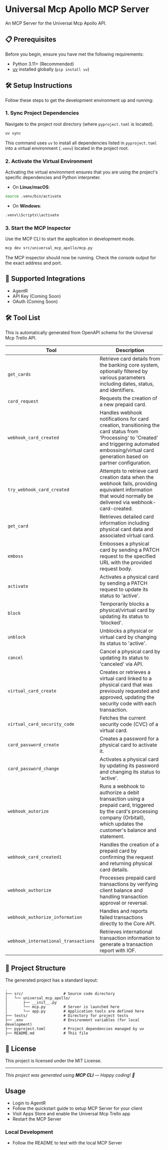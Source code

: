 # Universal Mcp Apollo MCP Server

An MCP Server for the Universal Mcp Apollo API.

## 📋 Prerequisites

Before you begin, ensure you have met the following requirements:
* Python 3.11+ (Recommended)
* [uv](https://github.com/astral-sh/uv) installed globally (`pip install uv`)

## 🛠️ Setup Instructions

Follow these steps to get the development environment up and running:

### 1. Sync Project Dependencies
Navigate to the project root directory (where `pyproject.toml` is located).
```bash
uv sync
```
This command uses `uv` to install all dependencies listed in `pyproject.toml` into a virtual environment (`.venv`) located in the project root.

### 2. Activate the Virtual Environment
Activating the virtual environment ensures that you are using the project's specific dependencies and Python interpreter.
- On **Linux/macOS**:
```bash
source .venv/bin/activate
```
- On **Windows**:
```bash
.venv\\Scripts\\activate
```

### 3. Start the MCP Inspector
Use the MCP CLI to start the application in development mode.
```bash
mcp dev src/universal_mcp_apollo/mcp.py
```
The MCP inspector should now be running. Check the console output for the exact address and port.

## 🔌 Supported Integrations

- AgentR
- API Key (Coming Soon)
- OAuth (Coming Soon)

## 🛠️ Tool List

This is automatically generated from OpenAPI schema for the Universal Mcp Trello API.

| Tool | Description |
|------|-------------|
| `get_cards` | Retrieve card details from the banking core system, optionally filtered by various parameters including dates, status, and identifiers. |
| `card_request` | Requests the creation of a new prepaid card. |
| `webhook_card_created` | Handles webhook notifications for card creation, transitioning the card status from 'Processing' to 'Created' and triggering automated embossing/virtual card generation based on partner configuration. |
| `try_webhook_card_created` | Attempts to retrieve card creation data when the webhook fails, providing equivalent information that would normally be delivered via webhook-card-created. |
| `get_card` | Retrieves detailed card information including physical card data and associated virtual card. |
| `emboss` | Embosses a physical card by sending a PATCH request to the specified URL with the provided request body. |
| `activate` | Activates a physical card by sending a PATCH request to update its status to 'active'. |
| `block` | Temporarily blocks a physical/virtual card by updating its status to 'blocked'. |
| `unblock` | Unblocks a physical or virtual card by changing its status to 'active'. |
| `cancel` | Cancel a physical card by updating its status to 'canceled' via API. |
| `virtual_card_create` | Creates or retrieves a virtual card linked to a physical card that was previously requested and approved, updating the security code with each transaction. |
| `virtual_card_security_code` | Fetches the current security code (CVC) of a virtual card. |
| `card_password_create` | Creates a password for a physical card to activate it. |
| `card_password_change` | Activates a physical card by updating its password and changing its status to 'active'. |
| `webhook_autorize` | Runs a webhook to authorize a debit transaction using a prepaid card, triggered by the card's processing company (Orbitall), which updates the customer's balance and statement. |
| `webhook_card_created1` | Handles the creation of a prepaid card by confirming the request and returning physical card details. |
| `webhook_authorize` | Processes prepaid card transactions by verifying client balance and handling transaction approval or reversal. |
| `webhook_authorize_information` | Handles and reports failed transactions directly to the Core API. |
| `webhook_international_transactions` | Retrieves international transaction information to generate a transaction report with IOF. |
## 📁 Project Structure

The generated project has a standard layout:
```
.
├── src/                  # Source code directory
│   └── universal_mcp_apollo/
│       ├── __init__.py
│       └── mcp.py        # Server is launched here
│       └── app.py        # Application tools are defined here
├── tests/                # Directory for project tests
├── .env                  # Environment variables (for local development)
├── pyproject.toml        # Project dependencies managed by uv
├── README.md             # This file
```

## 📝 License

This project is licensed under the MIT License.

---

_This project was generated using **MCP CLI** — Happy coding! 🚀_

## Usage

- Login to AgentR
- Follow the quickstart guide to setup MCP Server for your client
- Visit Apps Store and enable the Universal Mcp Trello app
- Restart the MCP Server

### Local Development

- Follow the README to test with the local MCP Server 